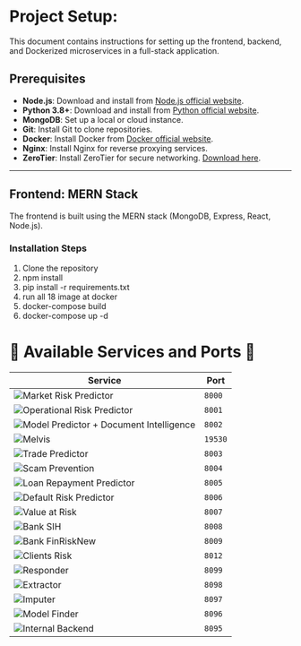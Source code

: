 # Project Setup:

This document contains instructions for setting up the frontend, backend, and Dockerized microservices in a full-stack application.

## Prerequisites

- **Node.js**: Download and install from [Node.js official website](https://nodejs.org/).
- **Python 3.8+**: Download and install from [Python official website](https://www.python.org/).
- **MongoDB**: Set up a local or cloud instance.
- **Git**: Install Git to clone repositories.
- **Docker**: Install Docker from [Docker official website](https://www.docker.com/).
- **Nginx**: Install Nginx for reverse proxying services.
- **ZeroTier**: Install ZeroTier for secure networking. [Download here](https://www.zerotier.com/download/).

---

## Frontend: MERN Stack

The frontend is built using the MERN stack (MongoDB, Express, React, Node.js).

### Installation Steps

1. Clone the repository
2. npm install
3. pip install -r requirements.txt
4. run all 18 image at docker
5. docker-compose build
6. docker-compose up -d


# 🌟 **Available Services and Ports** 🌟

| **Service**                           | **Port**  |
|---------------------------------------|-----------|
| ![Market Risk Predictor](https://img.shields.io/badge/-Market%20Risk%20Predictor-blue)  | `8000`    |
| ![Operational Risk Predictor](https://img.shields.io/badge/-Operational%20Risk%20Predictor-blue)  | `8001`    |
| ![Model Predictor + Document Intelligence](https://img.shields.io/badge/-Model%20Predictor%20%2B%20Document%20Intelligence-blue) | `8002`    |
| ![Melvis](https://img.shields.io/badge/-Melvis-orange)                     | `19530`   |
| ![Trade Predictor](https://img.shields.io/badge/-Trade%20Predictor-blue)   | `8003`    |
| ![Scam Prevention](https://img.shields.io/badge/-Scam%20Prevention-red)    | `8004`    |
| ![Loan Repayment Predictor](https://img.shields.io/badge/-Loan%20Repayment%20Predictor-green) | `8005`    |
| ![Default Risk Predictor](https://img.shields.io/badge/-Default%20Risk%20Predictor-green) | `8006`    |
| ![Value at Risk](https://img.shields.io/badge/-Value%20at%20Risk-purple)   | `8007`    |
| ![Bank SIH](https://img.shields.io/badge/-Bank%20SIH-cyan)                 | `8008`    |
| ![Bank FinRiskNew](https://img.shields.io/badge/-Bank%20FinRiskNew-cyan)   | `8009`    |
| ![Clients Risk](https://img.shields.io/badge/-Clients%20Risk-lightgrey)    | `8012`    |
| ![Responder](https://img.shields.io/badge/-Responder-yellow)               | `8099`    |
| ![Extractor](https://img.shields.io/badge/-Extractor-lightgreen)           | `8098`    |
| ![Imputer](https://img.shields.io/badge/-Imputer-lightgreen)               | `8097`    |
| ![Model Finder](https://img.shields.io/badge/-Model%20Finder-lightgreen)   | `8096`    |
| ![Internal Backend](https://img.shields.io/badge/-Internal%20Backend-lightblue) | `8095`    |
